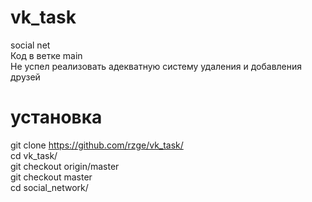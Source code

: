# vk_task
social net  
Код в ветке main    
Не успел реализовать адекватную систему удаления и добавления друзей  
# установка
git clone https://github.com/rzge/vk_task/  
cd vk_task/  
git checkout origin/master  
git checkout master  
cd social_network/  

